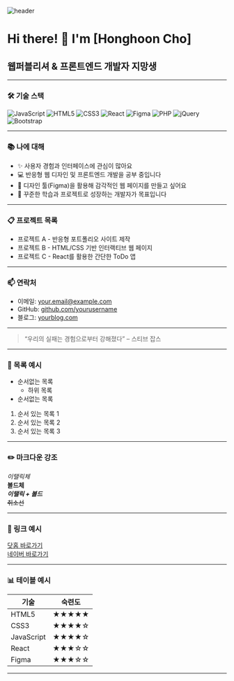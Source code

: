 ![header](https://capsule-render.vercel.app/api?type=venom&color=auto&text=Welcome%20to%20My%20Page&textColor=FFFFFF&height=300)

# Hi there! 👋 I'm [Honghoon Cho]
## 웹퍼블리셔 & 프론트엔드 개발자 지망생

---

### 🛠 기술 스택

![JavaScript](https://img.shields.io/badge/JavaScript-F7DF1E?style=flat&logo=javascript&logoColor=000)
![HTML5](https://img.shields.io/badge/HTML5-E34F26?style=flat&logo=html5&logoColor=fff)
![CSS3](https://img.shields.io/badge/CSS3-1572B6?style=flat&logo=css3&logoColor=fff)
![React](https://img.shields.io/badge/React-61DAFB?style=flat&logo=react&logoColor=000)
![Figma](https://img.shields.io/badge/Figma-F24E1E?style=flat&logo=figma&logoColor=white)
![PHP](https://img.shields.io/badge/PHP-777BB4?style=flat&logo=php&logoColor=white)
![jQuery](https://img.shields.io/badge/jQuery-0769AD?style=flat&logo=jquery&logoColor=white)
![Bootstrap](https://img.shields.io/badge/Bootstrap-7952B3?style=flat&logo=bootstrap&logoColor=white)

---

### 📚 나에 대해

- ✨ 사용자 경험과 인터페이스에 관심이 많아요  
- 💻 반응형 웹 디자인 및 프론트엔드 개발을 공부 중입니다  
- 🎨 디자인 툴(Figma)을 활용해 감각적인 웹 페이지를 만들고 싶어요  
- 🚀 꾸준한 학습과 프로젝트로 성장하는 개발자가 목표입니다  

---

### 📋 프로젝트 목록

* 프로젝트 A - 반응형 포트폴리오 사이트 제작  
* 프로젝트 B - HTML/CSS 기반 인터랙티브 웹 페이지  
* 프로젝트 C - React를 활용한 간단한 ToDo 앱  

---

### 📫 연락처

- 이메일: your.email@example.com  
- GitHub: [github.com/yourusername](https://github.com/yourusername)  
- 블로그: [yourblog.com](http://yourblog.com)  

---

> “우리의 실패는 경험으로부터 강해졌다” – 스티브 잡스

---

### 📌 목록 예시

- 순서없는 목록  
  + 하위 목록  
- 순서없는 목록

1. 순서 있는 목록 1  
2. 순서 있는 목록 2  
3. 순서 있는 목록 3  

---

### ✏️ 마크다운 강조

*이탤릭체*  
**볼드체**  
***이탤릭 + 볼드***  
~~취소선~~

---

### 🔗 링크 예시

[닷홈 바로가기](http://iamhooon.dothome.co.kr)  
[네이버 바로가기](http://iamhooon.naver.com)

---

### 📊 테이블 예시

| 기술        | 숙련도  |
|-------------|---------|
| HTML5       | ★★★★★  |
| CSS3        | ★★★★☆  |
| JavaScript  | ★★★★☆  |
| React       | ★★★☆☆  |
| Figma       | ★★★☆☆  |

---

